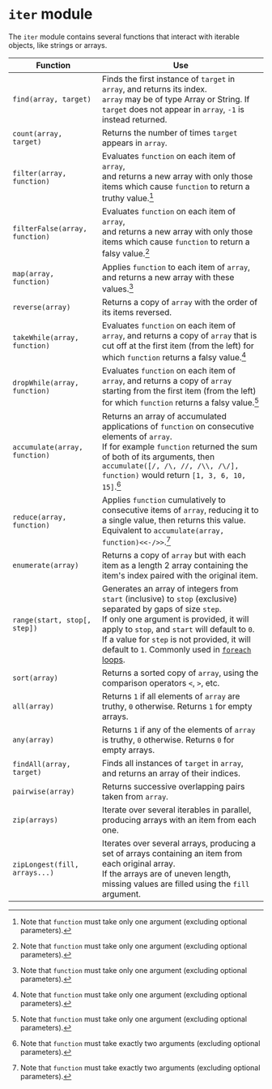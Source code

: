 # `iter` module

The `iter` module contains several functions that interact with iterable objects, like strings or arrays.

Function                       | Use
---                            | ---
`find(array, target)`          | Finds the first instance of `target` in `array`, and returns its index.<br>`array` may be of type Array or String. If `target` does not appear in `array`, `-1` is instead returned.
`count(array, target)`         | Returns the number of times `target` appears in `array`.
`filter(array, function)`      | Evaluates `function` on each item of `array`,<br>and returns a new array with only those items which cause `function` to return a truthy value.[^1]
`filterFalse(array, function)` | Evaluates `function` on each item of `array`,<br>and returns a new array with only those items which cause `function` to return a falsy value.[^1]
`map(array, function)`         | Applies `function` to each item of `array`,<br>and returns a new array with these values.[^1]
`reverse(array)`               | Returns a copy of `array` with the order of its items reversed.
`takeWhile(array, function)`   | Evaluates `function` on each item of `array`, and returns a copy of `array` that is cut off at the first item (from the left) for which `function` returns a falsy value.[^1]
`dropWhile(array, function)`   | Evaluates `function` on each item of `array`, and returns a copy of `array` starting from the first item (from the left) for which `function` returns a falsy value.[^1]
`accumulate(array, function)`  | Returns an array of accumulated applications of `function` on consecutive elements of `array`.<br>If for example `function` returned the sum of both of its arguments, then `accumulate([/, /\, //, /\\, /\/], function)` would return `[1, 3, 6, 10, 15]`.[^2]
`reduce(array, function)`      | Applies `function` cumulatively to consecutive items of `array`, reducing it to a single value, then returns this value.<br>Equivalent to `accumulate(array, function)<<-/>>`.[^2]
`enumerate(array)`             | Returns a copy of `array` but with each item as a length 2 array containing the item's index paired with the original item.
`range(start, stop[, step])`   | Generates an array of integers from `start` (inclusive) to `stop` (exclusive) separated by gaps of size `step`.<br>If only one argument is provided, it will apply to `stop`, and `start` will default to `0`.<br>If a value for `step` is not provided, it will default to `1`. Commonly used in [`foreach` loops](controlflow.md#foreach-loop).
`sort(array)`                  | Returns a sorted copy of `array`, using the comparison operators `<`, `>`, etc.
`all(array)`                   | Returns `1` if all elements of `array` are truthy, `0` otherwise. Returns `1` for empty arrays.
`any(array)`                   | Returns `1` if any of the elements of `array` is truthy, `0` otherwise. Returns `0` for empty arrays.
`findAll(array, target)`       | Finds all instances of `target` in `array`, and returns an array of their indices.
`pairwise(array)`              | Returns successive overlapping pairs taken from `array`.
`zip(arrays)`                  | Iterate over several iterables in parallel, producing arrays with an item from each one.
`zipLongest(fill, arrays...)`  | Iterates over several arrays, producing a set of arrays containing an item from each original array.<br>If the arrays are of uneven length, missing values are filled using the `fill` argument.


[^1]: Note that `function` must take only one argument (excluding optional parameters).

[^2]: Note that `function` must take exactly two arguments (excluding optional parameters).
